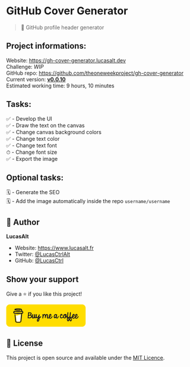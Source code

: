 # GitHub Cover Generator
> 🎨  GitHub profile header generator


## Project informations:
Website: https://gh-cover-generator.lucasalt.dev<br>
Challenge: *WIP*<br>
GitHub repo: https://github.com/theoneweekproject/gh-cover-generator<br>
Current version: **[v0.0.10](https://github.com/theoneweekproject/gh-cover-generator/releases)**<br>
Estimated working time: 9 hours, 10 minutes

## Tasks:
✅ - Develop the UI<br>
✅ - Draw the text on the canvas<br>
✅ - Change canvas background colors<br>
✅ - Change text color<br>
✅ - Change text font<br>
⏱ - Change font size<br>
✅ - Export the image<br>

## Optional tasks:
🗓 - Generate the SEO<br>
🗓 - Add the image automatically inside the repo `username/username`<br>

## 👤 Author
**LucasAlt**
* Website: https://www.lucasalt.fr
* Twitter: [@LucasCtrlAlt](https://twitter.com/LucasCtrlAlt)
* GitHub: [@LucasCtrl](https://github.com/LucasCtrl)

## Show your support
Give a ⭐️ if you like this project!

<a href="https://www.buymeacoffee.com/lucasalt" target="_blank" rel="noreferrer noopener"><img alt="Buy me a coffee" src="https://github.com/LucasCtrl/lucasalt.fr/blob/master/.github/bmc-button.png" height="60px" width="213.75px" /></a>

## 📝 License

This project is open source and available under the [MIT Licence](https://github.com/theoneweekproject/gh-cover-generator/blob/main/LICENSE).
